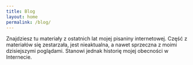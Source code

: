 ```yaml
---
title: Blog
layout: home
permalink: /blog/
---
```

Znajdziesz tu materiały z ostatnich lat mojej pisaniny internetowej. Część z materiałów się zestarzała, jest nieaktualna, a nawet sprzeczna z moimi dzisiejszymi poglądami. Stanowi jednak historię mojej obecności w Internecie.
